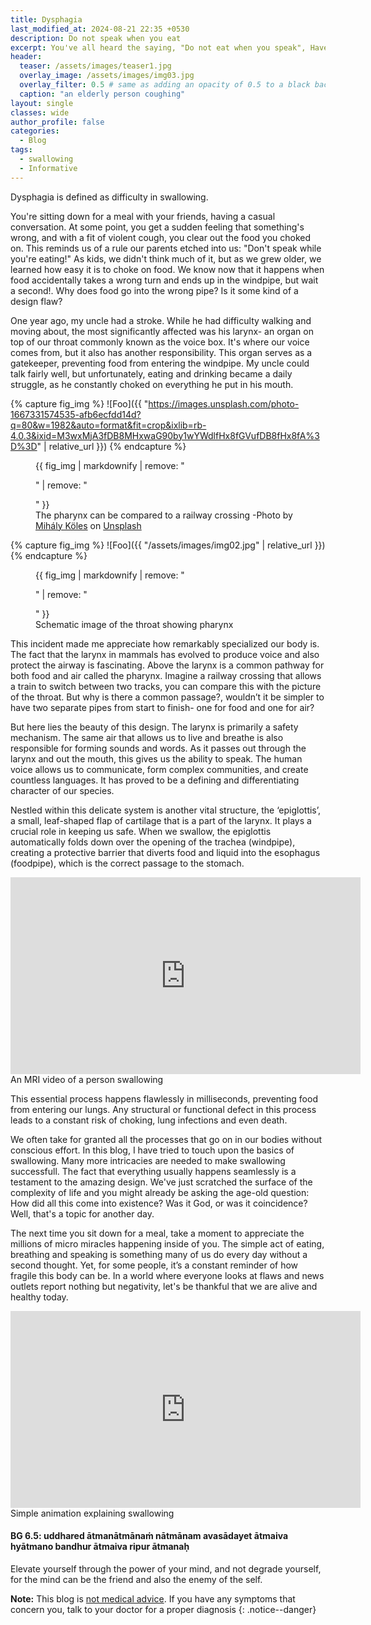 ```yaml
---
title: Dysphagia
last_modified_at: 2024-08-21 22:35 +0530
description: Do not speak when you eat
excerpt: You've all heard the saying, "Do not eat when you speak", Have you wondered why? 
header:
  teaser: /assets/images/teaser1.jpg
  overlay_image: /assets/images/img03.jpg
  overlay_filter: 0.5 # same as adding an opacity of 0.5 to a black background
  caption: "an elderly person coughing" 
layout: single
classes: wide
author_profile: false
categories:
  - Blog
tags:
  - swallowing
  - Informative
---
```


Dysphagia is defined as difficulty in swallowing.

You're sitting down for a meal with your friends, having a casual conversation. At some point, you get a sudden feeling that something's wrong, and with a fit of violent cough, you clear out the food you choked on. This reminds us of a rule our parents etched into us: "Don't speak while you're eating!" As kids, we didn't think much of it, but as we grew older, we learned how easy it is to choke on food. We know now that it happens when food accidentally takes a wrong turn and ends up in the windpipe, but wait a second!. Why does food go into the wrong pipe? Is it some kind of a design flaw? 


One year ago, my uncle had a stroke. While he had difficulty walking and moving about, the most significantly affected was his larynx- an organ on top of our throat commonly known as the voice box. It's where our voice comes from, but it also has another responsibility. This organ serves as a gatekeeper, preventing food from entering the windpipe. My uncle could talk fairly well, but unfortunately, eating and drinking became a daily struggle, as he constantly choked on everything he put in his mouth.

{% capture fig_img %}
![Foo]({{ "https://images.unsplash.com/photo-1667331574535-afb6ecfdd14d?q=80&w=1982&auto=format&fit=crop&ixlib=rb-4.0.3&ixid=M3wxMjA3fDB8MHxwaG90by1wYWdlfHx8fGVufDB8fHx8fA%3D%3D" | relative_url }})
{% endcapture %}

<figure>
  {{ fig_img | markdownify | remove: "<p>" | remove: "</p>" }}
  <figcaption>The pharynx can be compared to a railway crossing -Photo by <a href="https://unsplash.com/@mihaly_koles?utm_content=creditCopyText&utm_medium=referral&utm_source=unsplash">Mihály Köles</a> on <a href="https://unsplash.com/photos/a-close-up-of-a-train-track-dPkI3KcqGDw?utm_content=creditCopyText&utm_medium=referral&utm_source=unsplash">Unsplash</a></figcaption>
</figure>

{% capture fig_img %}
![Foo]({{ "/assets/images/img02.jpg" | relative_url }})
{% endcapture %}

<figure>
  {{ fig_img | markdownify | remove: "<p>" | remove: "</p>" }}
  <figcaption>Schematic image of the throat showing pharynx</figcaption>
</figure>

This incident made me appreciate how remarkably specialized our body is. The fact that the larynx in mammals has evolved to produce voice and also protect the airway is fascinating. Above the larynx is a common pathway for both food and air called the pharynx. Imagine a railway crossing that allows a train to switch between two tracks, you can compare this with the picture of the throat. But why is there a common passage?, wouldn’t it be simpler to have two separate pipes from start to finish- one for food and one for air?

But here lies the beauty of this design. The larynx is primarily a safety mechanism. The same air that allows us to live and breathe is also responsible for forming sounds and words. As it passes out through the larynx and out the mouth, this gives us the ability to speak. The human voice allows us to communicate, form complex communities, and create countless languages. It has proved to be a defining and differentiating character of our species.

Nestled within this delicate system is another vital structure, the ‘epiglottis’, a small, leaf-shaped flap of cartilage that is a part of the larynx. It plays a crucial role in keeping us safe. When we swallow, the epiglottis automatically folds down over the opening of the trachea (windpipe), creating a protective barrier that diverts food and liquid into the esophagus (foodpipe), which is the correct passage to the stomach.

<iframe width="560" height="315" src="https://www.youtube.com/embed/0MoJPhCIfYc?si=bT5B5ntUk-7nMaAW" title="YouTube video player" frameborder="0" allow="accelerometer; autoplay; clipboard-write; encrypted-media; gyroscope; picture-in-picture; web-share" referrerpolicy="strict-origin-when-cross-origin" allowfullscreen></iframe>
<figcaption>An MRI video of a person swallowing</figcaption>

This essential process happens flawlessly in milliseconds, preventing food from entering our lungs. Any structural or functional defect in this process leads to a constant risk of choking, lung infections and even death.

We often take for granted all the processes that go on in our bodies without conscious effort. In this blog, I have tried to touch upon the basics of swallowing. Many more intricacies are needed to make swallowing successfull. The fact that everything usually happens seamlessly is a testament to the amazing design. We've just scratched the surface of the complexity of life and you might already be asking the age-old question: How did all this come into existence? Was it God, or was it coincidence? Well, that's a topic for another day.

The next time you sit down for a meal, take a moment to appreciate the millions of micro miracles happening inside of you. The simple act of eating, breathing and speaking is something many of us do every day without a second thought. Yet, for some people, it’s a constant reminder of how fragile this body can be. In a world where everyone looks at flaws and news outlets report nothing but negativity, let's be thankful that we are alive and healthy today.

<iframe width="560" height="315" src="https://www.youtube.com/embed/YQm5RCz9Pxc?si=ZLrxwayGz_Bba91y" title="YouTube video player" frameborder="0" allow="accelerometer; autoplay; clipboard-write; encrypted-media; gyroscope; picture-in-picture; web-share" referrerpolicy="strict-origin-when-cross-origin" allowfullscreen></iframe>
<figcaption>Simple animation explaining swallowing</figcaption>

<div class="notice--info">
  <h4>BG 6.5: uddhared ātmanātmānaṁ nātmānam avasādayet ātmaiva hyātmano bandhur ātmaiva ripur ātmanaḥ</h4>
  <p>Elevate yourself through the power of your mind, and not degrade yourself, for the mind can be the friend and also the enemy of the self.</p>
</div>

**Note:** This blog is [not medical advice](#). If you have any symptoms that concern you, talk to your doctor for a proper diagnosis
{: .notice--danger}